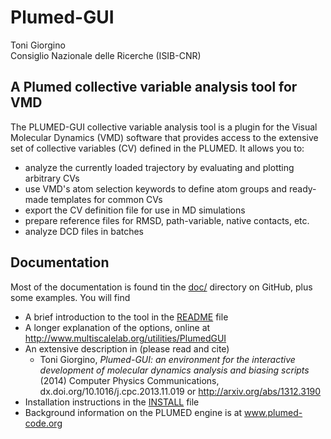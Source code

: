 Plumed-GUI
==========

Toni Giorgino <br>
Consiglio Nazionale delle Ricerche (ISIB-CNR)
 
 

A Plumed collective variable analysis tool for VMD
------------

The PLUMED-GUI collective variable analysis tool is a plugin for the Visual Molecular Dynamics (VMD) software that provides access to the extensive set of collective variables (CV) defined in the PLUMED. It allows you to:

- analyze the currently loaded trajectory by evaluating and plotting arbitrary CVs
- use VMD's atom selection keywords to define atom groups and ready-made templates for common CVs
- export the CV definition file for use in MD simulations
- prepare reference files for RMSD, path-variable, native contacts, etc.
- analyze DCD files in batches 


Documentation
-------------

Most of the documentation is found tin the [doc/](doc) directory on
GitHub, plus some examples.  You will find

- A brief introduction to the tool in the [README](doc/README.md) file
- A longer explanation of the options, online at http://www.multiscalelab.org/utilities/PlumedGUI 
- An extensive description in (please read and cite) 
  * Toni Giorgino, _Plumed-GUI: an environment for the interactive development of molecular dynamics analysis and biasing scripts_ (2014) Computer Physics Communications, dx.doi.org/10.1016/j.cpc.2013.11.019 or http://arxiv.org/abs/1312.3190  
- Installation instructions in the [INSTALL](doc/INSTALL.md) file 
- Background information on the PLUMED engine is at www.plumed-code.org 
